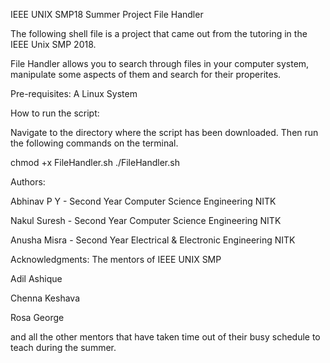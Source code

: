IEEE UNIX SMP18 Summer Project
File Handler

The following shell file is a project that came out from the tutoring in the IEEE Unix SMP 2018.

File Handler allows you to search through files in your computer system, manipulate some aspects of them and search for their properites.


Pre-requisites:
A Linux System


How to run the script:

Navigate to the directory where the script has been downloaded.
Then run the following commands on the terminal.

chmod +x FileHandler.sh
./FileHandler.sh


Authors:

Abhinav P Y - Second Year Computer Science Engineering NITK

Nakul Suresh - Second Year Computer Science Engineering NITK

Anusha Misra - Second Year Electrical & Electronic Engineering NITK

Acknowledgments:
The mentors of IEEE UNIX SMP

Adil Ashique

Chenna Keshava

Rosa George

and all the other mentors that have taken time out of their busy schedule to teach during the summer.
